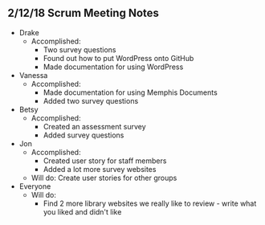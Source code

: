 ## 2/12/18 Scrum Meeting Notes

* Drake
    * Accomplished:
         * Two survey questions
         * Found out how to put WordPress onto GitHub
         * Made documentation for using WordPress
* Vanessa
    * Accomplished:
         * Made documentation for using Memphis Documents
         * Added two survey questions
* Betsy
    * Accomplished:
         * Created an assessment survey
         * Added survey questions
* Jon
    * Accomplished:
         * Created user story for staff members
         * Added a lot more survey websites
    * Will do: Create user stories for other groups
* Everyone
    * Will do:
         * Find 2 more library websites we really like to review - write what you liked and didn't like